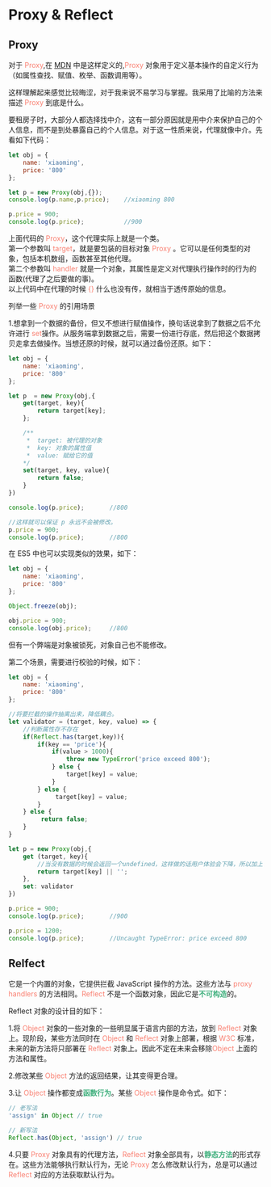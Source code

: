 # Proxy & Reflect

## Proxy

对于 <font color="#FA8072">Proxy</font>,在 [MDN](https://developer.mozilla.org/zh-CN/docs/Web/JavaScript/Reference/Global_Objects/Proxy) 中是这样定义的,<font color="#FA8072">Proxy</font> 对象用于定义基本操作的自定义行为（如属性查找、赋值、枚举、函数调用等）。

这样理解起来感觉比较晦涩，对于我来说不易学习与掌握。我采用了比喻的方法来描述 <font color="#FA8072">Proxy</font> 到底是什么。

要租房子时，大部分人都选择找中介，这有一部分原因就是用中介来保护自己的个人信息，而不是到处暴露自己的个人信息。对于这一性质来说，代理就像中介。先看如下代码：
```js
let obj = {
    name: 'xiaoming',
    price: '800'
};

let p = new Proxy(obj,{});
console.log(p.name,p.price);    //xiaoming 800

p.price = 900;
console.log(p.price);           //900
```
上面代码的 <font color="#FA8072">Proxy</font>，这个代理实际上就是一个类。  
第一个参数叫 <font color="#FA8072">target</font>，就是要包装的目标对象 <font color="#FA8072">Proxy</font> 。它可以是任何类型的对象，包括本机数组，函数甚至其他代理。     
第二个参数叫 <font color="#FA8072">handler</font> 就是一个对象，其属性是定义对代理执行操作时的行为的函数(代理了之后要做的事)。  
以上代码中在代理的时候 <font color="#FA8072">{}</font> 什么也没有传，就相当于透传原始的信息。

列举一些 <font color="#FA8072">Proxy</font> 的引用场景

1.想拿到一个数据的备份，但又不想进行赋值操作，换句话说拿到了数据之后不允许进行 <font color="#FA8072">set</font>操作。从服务端拿到数据之后，需要一份进行存底，然后把这个数据拷贝走拿去做操作。当想还原的时候，就可以通过备份还原。如下：
```js
let obj = {
    name: 'xiaoming',
    price: '800'
};

let p  = new Proxy(obj,{
    get(target, key){
        return target[key];
    };

    /**
     *  target: 被代理的对象
     *  key: 对象的属性值
     *  value: 赋给它的值
    */
    set(target, key, value){
        return false;
    }
})

console.log(p.price);       //800

//这样就可以保证 p 永远不会被修改。
p.price = 900;
console.log(p.price);       //800
```

在 ES5 中也可以实现类似的效果，如下：
```js
let obj = {
    name: 'xiaoming',
    price: '800'
};

Object.freeze(obj);

obj.price = 900;
console.log(obj.price);     //800
```
但有一个弊端是对象被锁死，对象自己也不能修改。

第二个场景，需要进行校验的时候，如下：

```js
let obj = {
    name: 'xiaoming',
    price: '800'
};

//将要拦截的操作抽离出来，降低耦合。
let validator = (target, key, value) => {
    //判断属性存不存在
    if(Reflect.has(target,key)){
        if(key == 'price'){
            if(value > 1000){
                throw new TypeError('price exceed 800');
            } else {
                target[key] = value;
            }
        } else {
             target[key] = value;
        }
    } else {
         return false;
    }
}

let p = new Proxy(obj,{
    get (target, key){
        //当没有数据的时候会返回一个undefined，这样做的话用户体验会下降，所以加上'',只会感觉到这里没有东西
        return target[key] || '';
    },
    set: validator
})

p.price = 900;
console.log(p.price);		//900

p.price = 1200;
console.log(p.price);		//Uncaught TypeError: price exceed 800
```

## Relfect
它是一个内置的对象，它提供拦截 JavaScript 操作的方法。这些方法与 <font color="#FA8072">proxy handlers</font> 的方法相同。<font color="#FA8072">Reflect</font> 不是一个函数对象，因此它是<font color="#3EAF7C">**不可构造**</font>的。

Reflect 对象的设计目的如下：

1.将 <font color="#FA8072">Object</font> 对象的一些对象的一些明显属于语言内部的方法，放到 <font color="#FA8072">Reflect</font> 对象上。现阶段，某些方法同时在 <font color="#FA8072">Object</font> 和 <font color="#FA8072">Reflect</font> 对象上部署，根据 <font color="#FA8072">W3C</font> 标准，未来的新方法将只部署在 <font color="#FA8072">Reflect</font> 对象上。因此不定在未来会移除<font color="#FA8072">Object</font> 上面的方法和属性。

2.修改某些 <font color="#FA8072">Object</font> 方法的返回结果，让其变得更合理。

3.让 <font color="#FA8072">Object</font> 操作都变成<font color="#3EAF7C">**函数行为**</font>。某些 <font color="#FA8072">Object</font> 操作是命令式。如下：
```js
// 老写法
'assign' in Object // true

// 新写法
Reflect.has(Object, 'assign') // true
```

4.只要 <font color="#FA8072">Proxy</font> 对象具有的代理方法，<font color="#FA8072">Reflect</font> 对象全部具有，以<font color="#3EAF7C">**静态方法**</font>的形式存在。这些方法能够执行默认行为，无论 <font color="#FA8072">Proxy</font> 怎么修改默认行为，总是可以通过 <font color="#FA8072">Reflect</font> 对应的方法获取默认行为。
